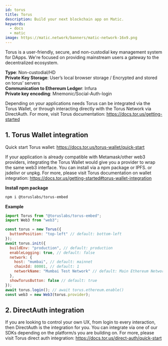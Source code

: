 ```yaml
---
id: torus
title: Torus
description: Build your next blockchain app on Matic.
keywords:
  - docs
  - matic
image: https://matic.network/banners/matic-network-16x9.png 
---
```


Torus is a user-friendly, secure, and non-custodial key management system for DApps. We're focused on providing mainstream users a gateway to the decentralized ecosystem.

**Type**: Non-custodial/HD <br/>
**Private Key Storage**: User’s local browser storage / Encrypted and stored on torus’ servers <br/>
**Communication to Ethereum Ledger**: Infura <br/>
**Private key encoding**: Mnemonic/Social-Auth-login <br/>

Depending on your applications needs Torus can be integrated via the Torus Wallet, or through interacting directly with the Torus Network via DirectAuth. For more, visit Torus documentation: https://docs.tor.us/getting-started

## 1. Torus Wallet integration

Quick start Torus wallet: https://docs.tor.us/torus-wallet/quick-start

If your application is already compatible with Metamask/other web3 providers, integrating the Torus Wallet would give you a provider to wrap the same web3 interface. You can install via a npm package or IPFS. or jsdelivr or unpkg. For more, please visit Torus documentation on wallet integration: https://docs.tor.us/getting-started#torus-wallet-integration

**Install npm package**

```bash
npm i @toruslabs/torus-embed
```

**Example**

```js title="torus-example.js"
import Torus from "@toruslabs/torus-embed";
import Web3 from "web3";

const torus = new Torus({
  buttonPosition: "top-left" // default: bottom-left
});
await torus.init({
  buildEnv: "production", // default: production
  enableLogging: true, // default: false
  network: {
    host: "mumbai", // default: mainnet
    chainId: 80001, // default: 1
    networkName: "Mumbai Test Network" // default: Main Ethereum Network
  },
  showTorusButton: false // default: true
});
await torus.login(); // await torus.ethereum.enable()
const web3 = new Web3(torus.provider);
```

## 2. DirectAuth integration

If you are looking to control your own UX, from login to every interaction, then DirectAuth is the integration for you. You can integrate via one of our SDKs depending on the platform/s you are building on. For more, please visit Torus direct auth integration: https://docs.tor.us/direct-auth/quick-start
